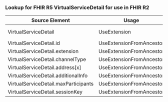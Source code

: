 ### Lookup for FHIR R5 VirtualServiceDetail for use in FHIR R2

| Source Element | Usage | Target |
| -------------- | ----- | ------ |
| VirtualServiceDetail | UseExtension | http://hl7.org/fhir/5.0/StructureDefinition/extension-VirtualServiceDetail |
| VirtualServiceDetail.id | UseExtensionFromAncestor | - |
| VirtualServiceDetail.extension | UseExtensionFromAncestor | - |
| VirtualServiceDetail.channelType | UseExtensionFromAncestor | - |
| VirtualServiceDetail.address[x] | UseExtensionFromAncestor | - |
| VirtualServiceDetail.additionalInfo | UseExtensionFromAncestor | - |
| VirtualServiceDetail.maxParticipants | UseExtensionFromAncestor | - |
| VirtualServiceDetail.sessionKey | UseExtensionFromAncestor | - |
